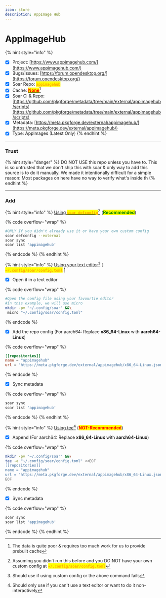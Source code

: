 ```yaml
---
icon: store
description: AppImage Hub
---
```


# AppImageHub

{% hint style="info" %}
* [x] Project: [https://www.appimagehub.com/](https://www.appimagehub.com/)
* [x] Bugs/Issues: [https://forum.opendesktop.org/](https://forum.opendesktop.org/)
* [x] Soar Repo: <mark style="color:orange;">**`appimagehub`**</mark>
* [x] Cache: [<mark style="color:red;">**None**</mark>](#user-content-fn-1)[^1]
* [x] Soar CI & Repo: [https://github.com/pkgforge/metadata/tree/main/external/appimagehub/scripts](https://github.com/pkgforge/metadata/tree/main/external/appimagehub/scripts)
* [x] Metadata: [https://meta.pkgforge.dev/external/appimagehub/](https://meta.pkgforge.dev/external/appimagehub/)
* [x] Type: AppImages (Latest Only)
{% endhint %}

***

### Trust

{% hint style="danger" %}
DO NOT USE this repo unless you have to. This is so untrusted that we don't ship this with soar & only way to add this source is to do it manually. We made it intentionally difficult for a simple reason: Most packages on here have no way to verify what's inside th
{% endhint %}



***

### Add

{% hint style="info" %}
[Using <mark style="color:orange;">**`soar defconfig`**</mark>](#user-content-fn-2)[^2] (<mark style="color:green;">**Recommended**</mark>)

{% code overflow="wrap" %}
```bash
#ONLY If you didn't already use it or have your own custom config
soar defconfig --external
soar sync
soar list 'appimagehub'
```
{% endcode %}
{% endhint %}

{% hint style="info" %}
[Using your text editor](#user-content-fn-3)[^3] \[ <mark style="color:orange;">**`~/.config/soar/config.toml`**</mark> ]

* [x] Open it in a text editor

{% code overflow="wrap" %}
```bash
#Open the config file using your favourtie editor
#In this example, we will use micro
mkdir -pv "~/.config/soar" &&\
 micro "~/.config/soar/config.toml"
```
{% endcode %}

* [x] Add the repo config (For aarch64: Replace **x86\_64-Linux** with **aarch64-Linux**)

{% code overflow="wrap" %}
```toml
[[repositories]]
name = "appimagehub"
url = "https://meta.pkgforge.dev/external/appimagehub/x86_64-Linux.json.zstd"
```
{% endcode %}

* [x] Sync metadata

{% code overflow="wrap" %}
```bash
soar sync
soar list 'appimagehub'
```
{% endcode %}
{% endhint %}

{% hint style="info" %}
[Using tee](#user-content-fn-4)[^4] (<mark style="color:red;">**NOT-Recommended**</mark>)

* [x] Append (For aarch64: Replace **x86\_64-Linux** with **aarch64-Linux**)

{% code overflow="wrap" %}
```bash
mkdir -pv "~/.config/soar" &&\
tee -a "~/.config/soar/config.toml" <<EOF
[[repositories]]
name = "appimagehub"
url = "https://meta.pkgforge.dev/external/appimagehub/x86_64-Linux.json.zstd"
EOF
```
{% endcode %}

* [x] Sync metadata

{% code overflow="wrap" %}
```bash
soar sync
soar list 'appimagehub'
```
{% endcode %}
{% endhint %}

[^1]: The data is quite poor & requires too much work for us to provide prebuilt cache

[^2]: Assuming you didn't run this before and you DO NOT have your own custom config at <mark style="color:orange;">**`~/.config/soar/config.toml`**</mark>

[^3]: Should use if using custom config or the above command fails

[^4]: Should only use if you can't use a text editor or want to do it non-interactively
